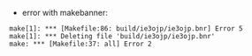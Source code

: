- error with makebanner:
```
make[1]: *** [Makefile:86: build/ie3ojp/ie3ojp.bnr] Error 5
make[1]: *** Deleting file 'build/ie3ojp/ie3ojp.bnr'
make: *** [Makefile:37: all] Error 2
```
